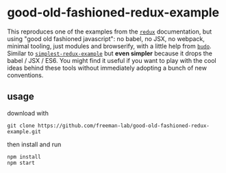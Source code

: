 # good-old-fashioned-redux-example

This reproduces one of the examples from the [`redux`](https://github.com/reactjs/redux) documentation, but using "good old fashioned javascript": no babel, no JSX, no webpack, minimal tooling, just modules and browserify, with a little help from [`budo`](https://github.com/mattdesl/budo). Similar to [`simplest-redux-example`](https://github.com/jackielii/simplest-redux-example) but **even simpler** because it drops the babel / JSX / ES6. You might find it useful if you want to play with the cool ideas behind these tools without immediately adopting a bunch of new conventions. 

## usage 

download with

```
git clone https://github.com/freeman-lab/good-old-fashioned-redux-example.git
```

then install and run

```
npm install
npm start
```
